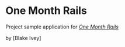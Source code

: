 # One Month Rails

Project sample application for
[*One Month Rails*](http://onemonthrails.com)

by [Blake Ivey]